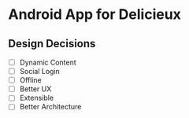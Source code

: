 # Android App for Delicieux  

 ## Design Decisions

 - [ ] Dynamic Content
 - [ ] Social Login
 - [ ] Offline
 - [ ] Better UX
 - [ ] Extensible
 - [ ] Better Architecture
